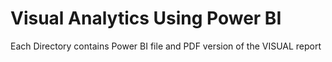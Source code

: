 # Visual Analytics Using Power BI

Each Directory contains Power BI file and PDF version of the VISUAL report
